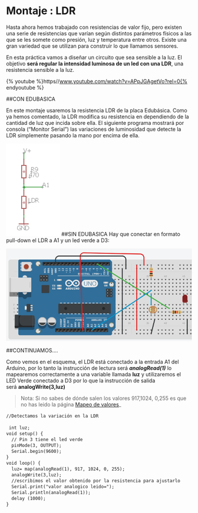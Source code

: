 
# Montaje : LDR

Hasta ahora hemos trabajado con resistencias de valor fijo, pero existen una serie de resistencias que varían según distintos parámetros físicos a las que se les somete como presión, luz y temperatura entre otros. Existe una gran variedad que se utilizan para construir lo que llamamos sensores. 

En esta práctica vamos a diseñar un circuito que sea sensible a la luz. El objetivo **será regular la intensidad luminosa de un led con una LDR**, una resistencia sensible a la luz.

{% youtube %}https//www.youtube.com/watch?v=APpJGAgetVo?rel=0{% endyoutube %}

##CON EDUBASICA

En este montaje usaremos la resistencia LDR de la placa Edubásica. Como ya hemos comentado, la LDR modifica su resistencia en dependiendo de la cantidad de luz que incida sobre ella. El siguiente programa mostrará por consola (“Monitor Serial”) las variaciones de luminosidad que detecte la LDR simplemente pasando la mano por encima de ella.

![Esquema del LDR en EDUBASICA](img/m3img0.1.png)
##SIN EDUBASICA
Hay que conectar en formato pull-down el LDR a A1 y un led verde a D3:

![](/assets/Selection_012.png)

##CONTINUAMOS....

Como vemos en el esquema, el LDR está conectado a la entrada A1 del Arduino, por lo tanto la instrucción de lectura será **_analogRead(1)_** lo mapearemos correctamente a una variable llamada **luz** y utilizaremos el LED Verde conectado a D3 por lo que la instrucción de salida será **analogWrite(3,luz)**

>Nota: Si no sabes de dónde salen los valores 917,1024, 0,255 es que no has leido la página [Mapeo de valores](https://catedu.gitbooks.io/programa-arduino-mediante-codigo/content/mapeo_de_valores.html "Mapeo de valores")_

```cpp+lineNumbers:true
//Detectamos la variación en la LDR

 int luz;
void setup() {                 
  // Pin 3 tiene el led verde
  pinMode(3, OUTPUT);  
  Serial.begin(9600);
}
void loop() {
  luz= map(analogRead(1), 917, 1024, 0, 255);
  analogWrite(3,luz);
  //escribimos el valor obtenido por la resistencia para ajustarlo
  Serial.print("valor analogico leido=");
  Serial.println(analogRead(1));
  delay (1000);
}
```